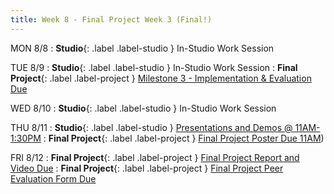 ```yaml
---
title: Week 8 - Final Project Week 3 (Final!)
---
```


MON 8/8
: **Studio**{: .label .label-studio } In-Studio Work Session


TUE 8/9
: **Studio**{: .label .label-studio } In-Studio Work Session
: **Final Project**{: .label .label-project } [Milestone 3 - Implementation & Evaluation Due](https://docs.google.com/document/d/1g7VMlPbCgve1XahevxpZ9oAfjfD3pRD2Az1uV7_BL-E/edit?usp=sharing)



WED 8/10
: **Studio**{: .label .label-studio } In-Studio Work Session


THU 8/11
: **Studio**{: .label .label-studio } [Presentations and Demos @ 11AM-1:30PM](https://docs.google.com/document/d/1g7VMlPbCgve1XahevxpZ9oAfjfD3pRD2Az1uV7_BL-E/edit?usp=sharing)
: **Final Project**{: .label .label-project } [Final Project Poster Due 11AM](https://docs.google.com/document/d/1g7VMlPbCgve1XahevxpZ9oAfjfD3pRD2Az1uV7_BL-E/edit?usp=sharing))

FRI 8/12
: **Final Project**{: .label .label-project } [Final Project Report and Video Due](https://docs.google.com/document/d/1g7VMlPbCgve1XahevxpZ9oAfjfD3pRD2Az1uV7_BL-E/edit?usp=sharing)
: **Final Project**{: .label .label-project } [Final Project Peer Evaluation Form Due](https://docs.google.com/document/d/1g7VMlPbCgve1XahevxpZ9oAfjfD3pRD2Az1uV7_BL-E/edit?usp=sharing)
